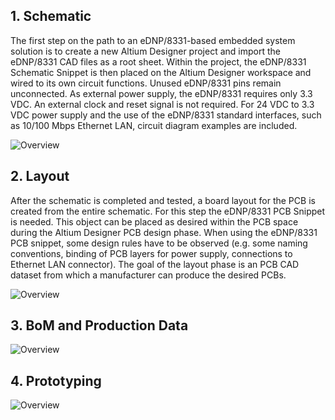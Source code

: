 
## 1. Schematic

The first step on the path to an eDNP/8331-based embedded system solution is to create a new Altium Designer project and import the eDNP/8331 CAD files as a root sheet. Within the project, the eDNP/8331 Schematic Snippet is then placed on the Altium Designer workspace and wired to its own circuit functions. Unused eDNP/8331 pins remain unconnected. As external power supply, the eDNP/8331 requires only 3.3 VDC. An external clock and reset signal is not required. For 24 VDC to 3.3 VDC power supply and the use of the eDNP/8331 standard interfaces, such as 10/100 Mbps Ethernet LAN, circuit diagram examples are included.

![Overview](https://ssv-comm.de/forum/bilder/8331_AWF_1.png)

## 2. Layout

After the schematic is completed and tested, a board layout for the PCB is created from the entire schematic. For this step the eDNP/8331 PCB Snippet is needed. This object can be placed as desired within the PCB space during the Altium Designer PCB design phase. When using the eDNP/8331 PCB snippet, some design rules have to be observed (e.g. some naming conventions, binding of PCB layers for power supply, connections to Ethernet LAN connector). The goal of the layout phase is an PCB CAD dataset from which a manufacturer can produce the desired PCBs.

![Overview](https://ssv-comm.de/forum/bilder/8331_AWF_2.jpg)

## 3. BoM and Production Data

![Overview](https://ssv-comm.de/forum/bilder/8331_AWF_3.jpg)

## 4. Prototyping

![Overview](https://ssv-comm.de/forum/bilder/8331_AWF_4.jpg)
